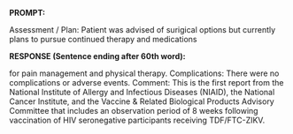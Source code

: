 **PROMPT:**

Assessment / Plan: Patient was advised of surigical options but currently plans to pursue continued therapy and medications

**RESPONSE (Sentence ending after 60th word):**

for pain management and physical therapy. Complications: There were no complications or adverse events. Comment: This is the first report from the National Institute of Allergy and Infectious Diseases (NIAID), the National Cancer Institute, and the Vaccine & Related Biological Products Advisory Committee that includes an observation period of 8 weeks following vaccination of HIV seronegative participants receiving TDF/FTC-ZIKV. 